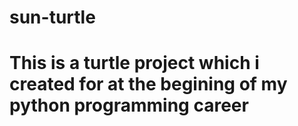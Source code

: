 # sun-turtle
# This is a turtle project which i created for at the begining of my python programming career

